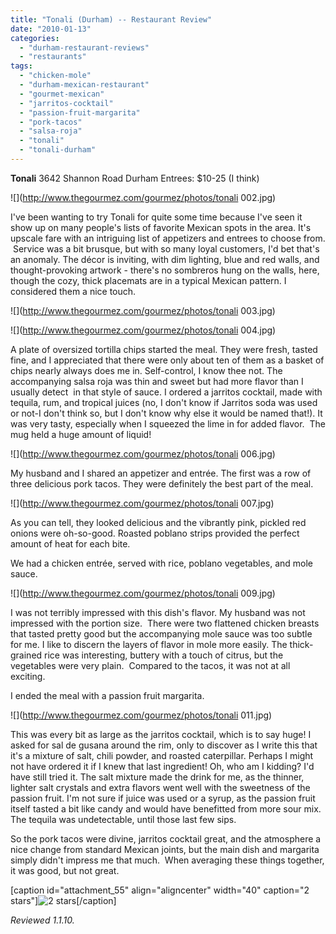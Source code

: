 ```yaml
---
title: "Tonali (Durham) -- Restaurant Review"
date: "2010-01-13"
categories: 
  - "durham-restaurant-reviews"
  - "restaurants"
tags: 
  - "chicken-mole"
  - "durham-mexican-restaurant"
  - "gourmet-mexican"
  - "jarritos-cocktail"
  - "passion-fruit-margarita"
  - "pork-tacos"
  - "salsa-roja"
  - "tonali"
  - "tonali-durham"
---
```


**Tonali** 3642 Shannon Road Durham Entrees: $10-25 (I think)

![](http://www.thegourmez.com/gourmez/photos/tonali 002.jpg)

I've been wanting to try Tonali for quite some time because I've seen it show up on many people's lists of favorite Mexican spots in the area. It's upscale fare with an intriguing list of appetizers and entrees to choose from.  Service was a bit brusque, but with so many loyal customers, I'd bet that's an anomaly. The décor is inviting, with dim lighting, blue and red walls, and thought-provoking artwork - there's no sombreros hung on the walls, here, though the cozy, thick placemats are in a typical Mexican pattern. I considered them a nice touch.

![](http://www.thegourmez.com/gourmez/photos/tonali 003.jpg)

![](http://www.thegourmez.com/gourmez/photos/tonali 004.jpg)

A plate of oversized tortilla chips started the meal. They were fresh, tasted fine, and I appreciated that there were only about ten of them as a basket of chips nearly always does me in. Self-control, I know thee not. The accompanying salsa roja was thin and sweet but had more flavor than I usually detect  in that style of sauce. I ordered a jarritos cocktail, made with tequila, rum, and tropical juices (no, I don't know if Jarritos soda was used or not-I don't think so, but I don't know why else it would be named that!). It was very tasty, especially when I squeezed the lime in for added flavor.  The mug held a huge amount of liquid!

![](http://www.thegourmez.com/gourmez/photos/tonali 006.jpg)

My husband and I shared an appetizer and entrée. The first was a row of three delicious pork tacos. They were definitely the best part of the meal.

![](http://www.thegourmez.com/gourmez/photos/tonali 007.jpg)

As you can tell, they looked delicious and the vibrantly pink, pickled red onions were oh-so-good. Roasted poblano strips provided the perfect amount of heat for each bite.

We had a chicken entrée, served with rice, poblano vegetables, and mole sauce.

![](http://www.thegourmez.com/gourmez/photos/tonali 009.jpg)

I was not terribly impressed with this dish's flavor. My husband was not impressed with the portion size.  There were two flattened chicken breasts that tasted pretty good but the accompanying mole sauce was too subtle for me. I like to discern the layers of flavor in mole more easily. The thick-grained rice was interesting, buttery with a touch of citrus, but the vegetables were very plain.  Compared to the tacos, it was not at all exciting.

I ended the meal with a passion fruit margarita.

![](http://www.thegourmez.com/gourmez/photos/tonali 011.jpg)

This was every bit as large as the jarritos cocktail, which is to say huge! I asked for sal de gusana around the rim, only to discover as I write this that it's a mixture of salt, chili powder, and roasted caterpillar. Perhaps I might not have ordered it if I knew that last ingredient! Oh, who am I kidding? I'd have still tried it. The salt mixture made the drink for me, as the thinner, lighter salt crystals and extra flavors went well with the sweetness of the passion fruit. I'm not sure if juice was used or a syrup, as the passion fruit itself tasted a bit like candy and would have benefitted from more sour mix. The tequila was undetectable, until those last few sips.

So the pork tacos were divine, jarritos cocktail great, and the atmosphere a nice change from standard Mexican joints, but the main dish and margarita simply didn't impress me that much.  When averaging these things together, it was good, but not great.

\[caption id="attachment\_55" align="aligncenter" width="40" caption="2 stars"\]![2 stars](http://s3.amazonaws.com/thegourmez-wpmedia/2009/02/rating_chicken11.gif "rating_chicken11")\[/caption\]

_Reviewed 1.1.10._
